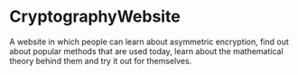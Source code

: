 # CryptographyWebsite
A website in which people can learn about asymmetric encryption, find out about popular methods that are used today, learn about the mathematical theory behind them and try it out for themselves. 
